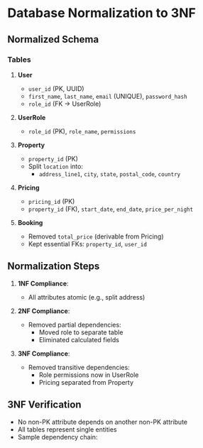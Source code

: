 # Database Normalization to 3NF

## Normalized Schema

### Tables
1. **User**
   - `user_id` (PK, UUID)
   - `first_name`, `last_name`, `email` (UNIQUE), `password_hash`
   - `role_id` (FK → UserRole)  <!-- Normalized from ENUM -->

2. **UserRole**  <!-- New table -->
   - `role_id` (PK), `role_name`, `permissions`

3. **Property**
   - `property_id` (PK)
   - Split `location` into:
     - `address_line1`, `city`, `state`, `postal_code`, `country`

4. **Pricing**  <!-- New table -->
   - `pricing_id` (PK)
   - `property_id` (FK), `start_date`, `end_date`, `price_per_night`

5. **Booking**
   - Removed `total_price` (derivable from Pricing)
   - Kept essential FKs: `property_id`, `user_id`

## Normalization Steps

1. **1NF Compliance**:
   - All attributes atomic (e.g., split address)

2. **2NF Compliance**:
   - Removed partial dependencies:
     - Moved role to separate table
     - Eliminated calculated fields

3. **3NF Compliance**:
   - Removed transitive dependencies:
     - Role permissions now in UserRole
     - Pricing separated from Property

## 3NF Verification
- No non-PK attribute depends on another non-PK attribute
- All tables represent single entities
- Sample dependency chain:
